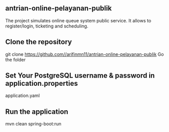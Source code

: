 ## antrian-online-pelayanan-publik
The project simulates online queue system public service. It allows to register/login, ticketing and scheduling.

## Clone the repository
git clone https://github.com//arifinmn11/antrian-online-pelayanan-publik
Go the folder

## Set Your PostgreSQL username & password in application.properties

application.yaml

## Run the application

mvn clean spring-boot:run
